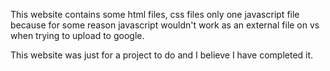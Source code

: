 This website contains some html files, css files only one javascript file because for some reason javascript wouldn't work as an external file on vs when trying to upload to google.

This website was just for a project to do and I believe I have completed it. 
